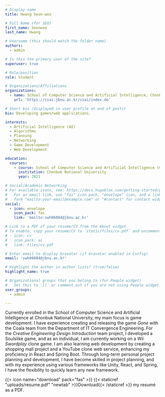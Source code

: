 ```yaml
---
# Display name
title: Hwang Seon-woo

# Full Name (for SEO)
first_name: Seonwoo
last_name: Hwang

# Username (this should match the folder name)
authors:
  - admin

# Is this the primary user of the site?
superuser: true

# Role/position
role: Student

# Organizations/Affiliations
organizations:
  - name: School of Computer Science and Artificial Intelligence, Chonbuk National University
    url: 'https://csai.jbnu.ac.kr/csai/index.do'

# Short bio (displayed in user profile at end of posts)
bio: Developing games/web applications.

interests:
  - Artificial Intelligence (AI)
  - Algorithms
  - Planning
  - Networking
  - Game Development
  - Web Development

education:
  courses:
    - course: School of Computer Science and Artificial Intelligence (Currently enrolled)
      institution: Chonbuk National University
      year: 2021

# Social/Academic Networking
# For available icons, see: https://docs.hugoblox.com/getting-started/page-builder/#icons
#   For an email link, use "fas" icon pack, "envelope" icon, and a link in the
#   form "mailto:your-email@example.com" or "#contact" for contact widget.
social:
  - icon: envelope
    icon_pack: fas
    link: 'mailto:swh06084@jbnu.ac.kr'

# Link to a PDF of your resume/CV from the About widget.
# To enable, copy your resume/CV to `static/files/cv.pdf` and uncomment the lines below.
# - icon: cv
#   icon_pack: ai
#   link: files/cv.pdf

# Enter email to display Gravatar (if Gravatar enabled in Config)
email: 'swh06084@jbnu.ac.kr'

# Highlight the author in author lists? (true/false)
highlight_name: true

# Organizational groups that you belong to (for People widget)
#   Set this to `[]` or comment out if you are not using People widget.
user_groups:
  - admin

---
```


Currently enrolled in the School of Computer Science and Artificial Intelligence at Chonbuk National University, my main focus is game development. I have experience creating and releasing the game *Gone* with the Coala team from the Department of IT Convergence Engineering. For the *Creative Engineering Design Introduction* team project, I developed a Soulslike game, and as an individual, I am currently working on a *Wii Swordplay* clone game. I am also learning web development by creating a shopping mall project and a YouTube clone web service, enhancing my proficiency in React and Spring Boot. Through long-term personal project planning and development, I have become skilled in project planning, and with my experience using various frameworks like Unity, React, and Spring, I have the flexibility to quickly learn any new framework. 

{{< icon name="download" pack="fas" >}} {{< staticref "uploads/resume.pdf" "newtab" >}}Download{{< /staticref >}} my resumé as a PDF.